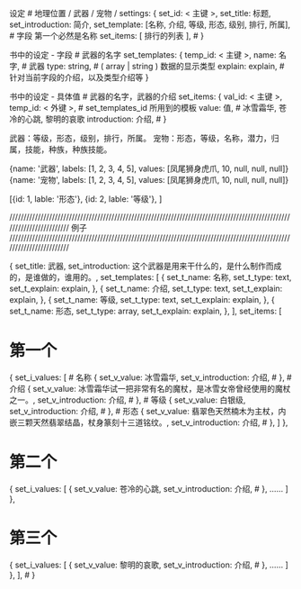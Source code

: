 设定 # 地理位置 / 武器 / 宠物 /
settings:
{
  set_id:                 < 主键 >,
  set_title:              标题,
  set_introduction:       简介,
  set_template:           [名称, 介绍, 等级, 形态, 级别, 排行, 所属], # 字段 第一个必然是名称
  set_items:              [ 排行的列表 ], #
}

书中的设定 - 字段 # 武器的名字
set_templates:
{
  temp_id:                 < 主键 >,
  name:               名字, # 武器
  type:               string, # ( array | string ) 数据的显示类型
  explain:            explain, # 针对当前字段的介绍，以及类型介绍等
}

书中的设定 - 具体值 # 武器的名字，武器的介绍
set_items:
{
  val_id:                       < 主键 >,
  temp_id:                      < 外键 >, # set_templates_id 所用到的模板
  value:                        值, # 冰雪霜华, 苍冷的心跳, 黎明的哀歌
  introduction:                 介绍, #
}

武器：等级，形态，级别，排行，所属。
宠物：形态，等级，名称，潜力，归属，技能，种族，种族技能。

{name: '武器', labels: [1, 2, 3, 4, 5], values: [凤尾狮身虎爪, 10, null, null, null]}
{name: '宠物', labels: [1, 2, 3, 4, 5], values: [凤尾狮身虎爪, 10, null, null, null]}

[{id: 1, lable: '形态'}, {id: 2, lable: '等级'}, ]

////////////////////////////////////////////////////////////////////////////////////////////////////////////////////////
                                                    例子
////////////////////////////////////////////////////////////////////////////////////////////////////////////////////////



{
  set_title:              武器,
  set_introduction:       这个武器是用来干什么的，是什么制作而成的，是谁做的，谁用的。,
  set_templates:           [
    { set_t_name: 名称, set_t_type: text, set_t_explain: explain, },
    { set_t_name: 介绍, set_t_type: text, set_t_explain: explain, },
    { set_t_name: 等级, set_t_type: text, set_t_explain: explain, },
    { set_t_name: 形态, set_t_type: array, set_t_explain: explain, },
  ],
  set_items: [
   # 第一个
   {
      set_i_values:   [
        # 名称
        {
          set_v_value:              冰雪霜华,
          set_v_introduction:       介绍, #
        },
        # 介绍
        {
          set_v_value:              冰雪霜华试一把非常有名的魔杖，是冰雪女帝曾经使用的魔杖之一。,
          set_v_introduction:       介绍, #
        },
        # 等级
        {
          set_v_value:              白银级,
          set_v_introduction:       介绍, #
        },
        # 形态
        {
          set_v_value:              翡翠色天然楠木为主杖，内嵌三颗天然翡翠结晶，杖身篆刻十三道铭纹。,
          set_v_introduction:       介绍, #
        },
      ]
   },
   # 第二个
   {
      set_i_values:   [
        {
          set_v_value:              苍冷的心跳,
          set_v_introduction:       介绍, #
        },
        ……
      ]
   },
   # 第三个
   {
      set_i_values:   [
        {
          set_v_value:              黎明的哀歌,
          set_v_introduction:       介绍, #
        },
        ……
      ]
   },
  ], #
}